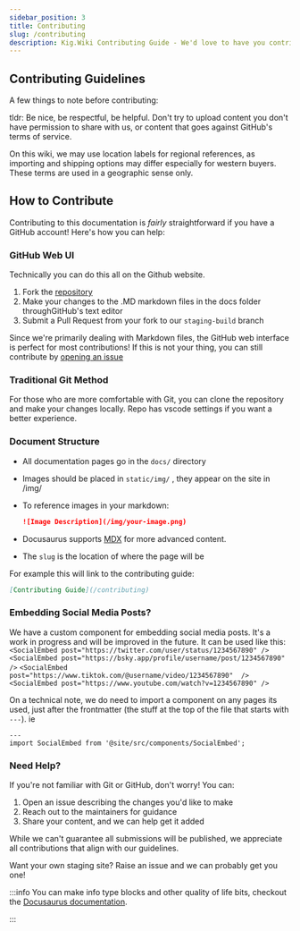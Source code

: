 ```yaml
---
sidebar_position: 3
title: Contributing
slug: /contributing
description: Kig.Wiki Contributing Guide - We'd love to have you contribute to Kig.Wiki
---
```


## Contributing Guidelines

A few things to note before contributing:

tldr: Be nice, be respectful, be helpful. Don't try to upload content you don't have permission to share with us, or content that goes against GitHub's terms of service.

On this wiki, we may use location labels for regional references, as importing and shipping options may differ especially for western buyers. These terms are used in a geographic sense only. 

## How to Contribute

Contributing to this documentation is _fairly_ straightforward if you have a GitHub account! Here's how you can help:

### GitHub Web UI

Technically you can do this all on the Github website.

1. Fork the [repository](https://github.com/kig-wiki/kigwiki)
2. Make your changes to the .MD markdown files in the docs folder throughGitHub's text editor
3. Submit a Pull Request from your fork to our `staging-build` branch

Since we're primarily dealing with Markdown files, the GitHub web interface is perfect for most contributions!
If this is not your thing, you can still contribute by [opening an issue](https://github.com/kig-wiki/kigwiki/issues)

### Traditional Git Method

For those who are more comfortable with Git, you can clone the repository and make your changes locally.
Repo has vscode settings if you want a better experience. 

### Document Structure

- All documentation pages go in the `docs/` directory
- Images should be placed in `static/img/` , they appear on the site in /img/
- To reference images in your markdown:

  ```markdown
  ![Image Description](/img/your-image.png)
  ```

- Docusaurus supports [MDX](https://mdxjs.com/) for more advanced content.
- The `slug` is the location of where the page will be

For example this will link to the contributing guide:

```markdown
[Contributing Guide](/contributing)
```

### Embedding Social Media Posts?

We have a custom component for embedding social media posts. It's a work in progress and will be improved in the future.
It can be used like this:
```<SocialEmbed post="https://twitter.com/user/status/1234567890" />```
```<SocialEmbed post="https://bsky.app/profile/username/post/1234567890"  />```
```<SocialEmbed post="https://www.tiktok.com/@username/video/1234567890"  />```
```<SocialEmbed post="https://www.youtube.com/watch?v=1234567890" />```

On a technical note, we do need to import a component on any pages its used, just after the frontmatter (the stuff at the top of the file that starts with `---`). ie

```
---
import SocialEmbed from '@site/src/components/SocialEmbed';
```



### Need Help?

If you're not familiar with Git or GitHub, don't worry! You can:

1. Open an issue describing the changes you'd like to make
2. Reach out to the maintainers for guidance
3. Share your content, and we can help get it added

While we can't guarantee all submissions will be published, we appreciate all contributions that align with our guidelines.

Want your own staging site? Raise an issue and we can probably get you one!

:::info
You can make info type blocks and other quality of life bits, checkout the [Docusaurus documentation](https://docusaurus.io/docs/creating-pages).

:::

